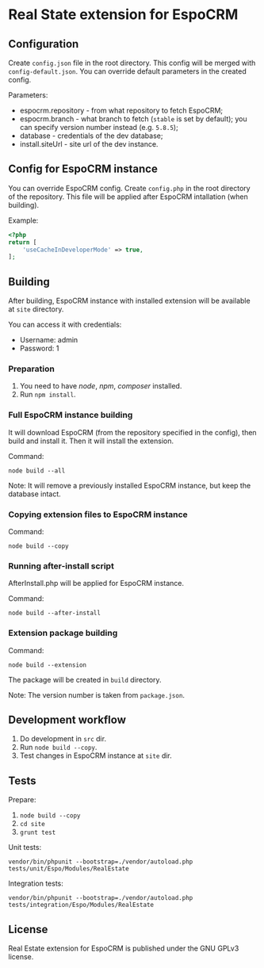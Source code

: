 # Real State extension for EspoCRM

## Configuration

Create `config.json` file in the root directory. This config will be merged with `config-default.json`. You can override default parameters in the created config.

Parameters:

* espocrm.repository - from what repository to fetch EspoCRM;
* espocrm.branch - what branch to fetch (`stable` is set by default); you can specify version number instead (e.g. `5.8.5`);
* database - credentials of the dev database;
* install.siteUrl - site url of the dev instance.


## Config for EspoCRM instance

You can override EspoCRM config. Create `config.php` in the root directory of the repository. This file will be applied after EspoCRM intallation (when building).

Example:

```php
<?php
return [
    'useCacheInDeveloperMode' => true,
];
```

## Building

After building, EspoCRM instance with installed extension will be available at `site` directory.

You can access it with credentials:

* Username: admin
* Password: 1

### Preparation

1. You need to have *node*, *npm*, *composer* installed.
2. Run `npm install`.

### Full EspoCRM instance building

It will download EspoCRM (from the repository specified in the config), then build and install it. Then it will install the extension.

Command:

```
node build --all
```

Note: It will remove a previously installed EspoCRM instance, but keep the database intact.

### Copying extension files to EspoCRM instance

Command:

```
node build --copy
```

### Running after-install script

AfterInstall.php will be applied for EspoCRM instance.

Command:

```
node build --after-install
```

### Extension package building

Command:

```
node build --extension
```

The package will be created in `build` directory.

Note: The version number is taken from `package.json`.

## Development workflow

1. Do development in `src` dir.
2. Run `node build --copy`.
3. Test changes in EspoCRM instance at `site` dir.

## Tests

Prepare:

1. `node build --copy`
2. `cd site`
3. `grunt test`

Unit tests:

```
vendor/bin/phpunit --bootstrap=./vendor/autoload.php tests/unit/Espo/Modules/RealEstate
```

Integration tests:

```
vendor/bin/phpunit --bootstrap=./vendor/autoload.php tests/integration/Espo/Modules/RealEstate
```

## License

Real Estate extension for EspoCRM is published under the GNU GPLv3 license.
